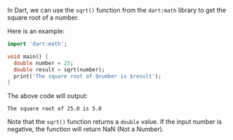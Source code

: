 In Dart, we can use the `sqrt()` function from the `dart:math` library to get the square root of a number. 

Here is an example:

```dart
import 'dart:math';

void main() {
  double number = 25;
  double result = sqrt(number);
  print('The square root of $number is $result');
}
```

The above code will output:

```
The square root of 25.0 is 5.0
```

Note that the `sqrt()` function returns a `double` value. If the input number is negative, the function will return NaN (Not a Number).